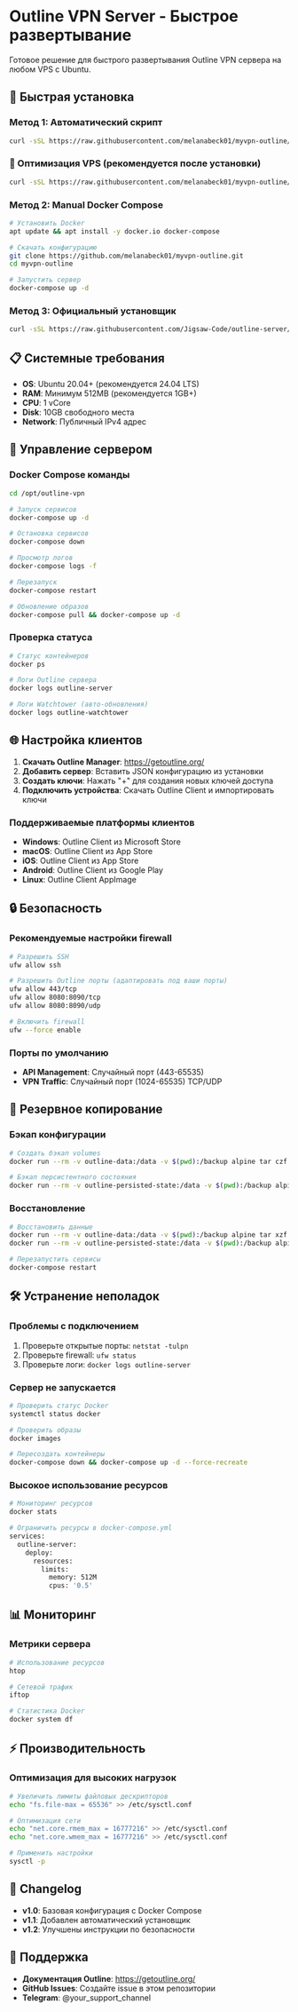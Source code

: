 # Outline VPN Server - Быстрое развертывание

Готовое решение для быстрого развертывания Outline VPN сервера на любом VPS с Ubuntu.

## 🚀 Быстрая установка

### Метод 1: Автоматический скрипт
```bash
curl -sSL https://raw.githubusercontent.com/melanabeck01/myvpn-outline/main/install.sh | bash
```

### 🔧 Оптимизация VPS (рекомендуется после установки)
```bash
curl -sSL https://raw.githubusercontent.com/melanabeck01/myvpn-outline/main/vps_optimization.sh | bash
```

### Метод 2: Manual Docker Compose
```bash
# Установить Docker
apt update && apt install -y docker.io docker-compose

# Скачать конфигурацию
git clone https://github.com/melanabeck01/myvpn-outline.git
cd myvpn-outline

# Запустить сервер
docker-compose up -d
```

### Метод 3: Официальный установщик
```bash
curl -sSL https://raw.githubusercontent.com/Jigsaw-Code/outline-server/master/src/server_manager/install_scripts/install_server.sh | bash
```

## 📋 Системные требования

- **OS**: Ubuntu 20.04+ (рекомендуется 24.04 LTS)
- **RAM**: Минимум 512MB (рекомендуется 1GB+)
- **CPU**: 1 vCore
- **Disk**: 10GB свободного места
- **Network**: Публичный IPv4 адрес

## 🔧 Управление сервером

### Docker Compose команды
```bash
cd /opt/outline-vpn

# Запуск сервисов
docker-compose up -d

# Остановка сервисов
docker-compose down

# Просмотр логов
docker-compose logs -f

# Перезапуск
docker-compose restart

# Обновление образов
docker-compose pull && docker-compose up -d
```

### Проверка статуса
```bash
# Статус контейнеров
docker ps

# Логи Outline сервера
docker logs outline-server

# Логи Watchtower (авто-обновления)
docker logs outline-watchtower
```

## 🌐 Настройка клиентов

1. **Скачать Outline Manager**: https://getoutline.org/
2. **Добавить сервер**: Вставить JSON конфигурацию из установки
3. **Создать ключи**: Нажать "+" для создания новых ключей доступа
4. **Подключить устройства**: Скачать Outline Client и импортировать ключи

### Поддерживаемые платформы клиентов
- **Windows**: Outline Client из Microsoft Store
- **macOS**: Outline Client из App Store  
- **iOS**: Outline Client из App Store
- **Android**: Outline Client из Google Play
- **Linux**: Outline Client AppImage

## 🔒 Безопасность

### Рекомендуемые настройки firewall
```bash
# Разрешить SSH
ufw allow ssh

# Разрешить Outline порты (адаптировать под ваши порты)
ufw allow 443/tcp
ufw allow 8080:8090/tcp
ufw allow 8080:8090/udp

# Включить firewall
ufw --force enable
```

### Порты по умолчанию
- **API Management**: Случайный порт (443-65535)
- **VPN Traffic**: Случайный порт (1024-65535) TCP/UDP

## 🔄 Резервное копирование

### Бэкап конфигурации
```bash
# Создать бэкап volumes
docker run --rm -v outline-data:/data -v $(pwd):/backup alpine tar czf /backup/outline-backup.tar.gz -C /data .

# Бэкап персистентного состояния
docker run --rm -v outline-persisted-state:/data -v $(pwd):/backup alpine tar czf /backup/outline-state-backup.tar.gz -C /data .
```

### Восстановление
```bash
# Восстановить данные
docker run --rm -v outline-data:/data -v $(pwd):/backup alpine tar xzf /backup/outline-backup.tar.gz -C /data
docker run --rm -v outline-persisted-state:/data -v $(pwd):/backup alpine tar xzf /backup/outline-state-backup.tar.gz -C /data

# Перезапустить сервисы
docker-compose restart
```

## 🛠️ Устранение неполадок

### Проблемы с подключением
1. Проверьте открытые порты: `netstat -tulpn`
2. Проверьте firewall: `ufw status`
3. Проверьте логи: `docker logs outline-server`

### Сервер не запускается
```bash
# Проверить статус Docker
systemctl status docker

# Проверить образы
docker images

# Пересоздать контейнеры
docker-compose down && docker-compose up -d --force-recreate
```

### Высокое использование ресурсов
```bash
# Мониторинг ресурсов
docker stats

# Ограничить ресурсы в docker-compose.yml
services:
  outline-server:
    deploy:
      resources:
        limits:
          memory: 512M
          cpus: '0.5'
```

## 📊 Мониторинг

### Метрики сервера
```bash
# Использование ресурсов
htop

# Сетевой трафик
iftop

# Статистика Docker
docker system df
```

## ⚡ Производительность

### Оптимизация для высоких нагрузок
```bash
# Увеличить лимиты файловых дескрипторов
echo "fs.file-max = 65536" >> /etc/sysctl.conf

# Оптимизация сети
echo "net.core.rmem_max = 16777216" >> /etc/sysctl.conf
echo "net.core.wmem_max = 16777216" >> /etc/sysctl.conf

# Применить настройки
sysctl -p
```

## 📝 Changelog

- **v1.0**: Базовая конфигурация с Docker Compose
- **v1.1**: Добавлен автоматический установщик
- **v1.2**: Улучшены инструкции по безопасности

## 🤝 Поддержка

- **Документация Outline**: https://getoutline.org/
- **GitHub Issues**: Создайте issue в этом репозитории
- **Telegram**: @your_support_channel